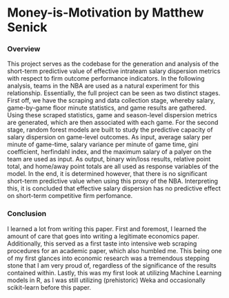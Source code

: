 # Money-is-Motivation by Matthew Senick

### Overview

This project serves as the codebase for the generation and analysis of the short-term predictive value of effective intrateam salary dispersion metrics with respect to firm outcome performance indicators. In the following analysis, teams in the NBA are used as a natural experiment for this relationship. Essentially, the full project can be seen as two distinct stages. First off, we have the scraping and data collection stage, whereby salary, game-by-game floor minute statistics, and game results are gathered. Using these scraped statistics, game and season-level dispersion metrics are generated, which are then associated with each game. For the second stage, random forest models are built to study the predictive capacity of salary dispersion on game-level outcomes. As input, average salary per minute of game-time, salary variance per minute of game time, gini coefficient, herfindahl index, and the maximum salary of a palyer on the team are used as input. As output, binary win/loss results, relative point total, and home/away point totals are all used as response variables of the model. In the end, it is determined however, that there is no significant short-term predictive value when using this proxy of the NBA. Interpreting this, it is concluded that effective salary dispersion has no predictive effect on short-term competitive firm perfomance.

### Conclusion

I learned a lot from writing this paper. First and foremost, I learned the amount of care that goes into writing a legitimate economics paper. Additionally, this served as a first taste into intensive web scraping procedures for an academic paper, which also humbled me. This being one of my first glances into economic research was a tremendous stepping stone that I am very proud of, regardless of the significance of the results contained within. Lastly, this was my first look at utilizing Machine Learning models in R, as I was still utilizing (prehistoric) Weka and occasionally scikit-learn before this paper.
